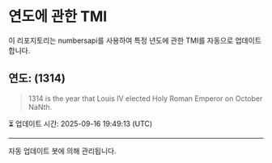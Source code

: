 
# 연도에 관한 TMI

이 리포지토리는 numbersapi를 사용하여 특정 년도에 관한 TMI를 자동으로 업데이트합니다.

## 연도: (1314)
> 1314 is the year that Louis IV elected Holy Roman Emperor on October NaNth.

⏳ 업데이트 시간: 2025-09-16 19:49:13 (UTC)

---
자동 업데이트 봇에 의해 관리됩니다.
